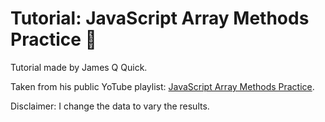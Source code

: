 # Tutorial: JavaScript Array Methods Practice 🚀

Tutorial made by James Q Quick.

Taken from his public YoTube playlist: [JavaScript Array Methods Practice](https://www.youtube.com/playlist?list=PLDlWc9AfQBfZGZXFb_1tcRKwtCavR7AfT).

Disclaimer: I change the data to vary the results.
